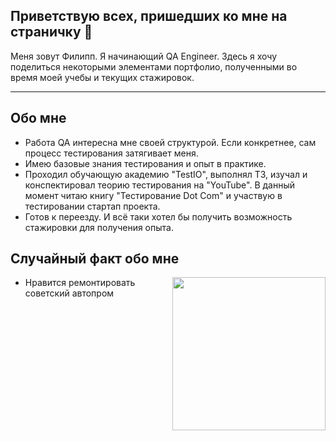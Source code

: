 
## Приветствую всех, пришедших ко мне на страничку 👋

Меня зовут Филипп.
Я начинающий QA Engineer.
Здесь я хочу поделиться некоторыми элементами портфолио, полученными во время моей учебы и текущих стажировок.

---
  
## Обо мне

- Работа QA интересна мне своей структурой. Если конкретнее, сам процесс тестирования затягивает меня.
- Имею базовые знания тестирования и опыт в практике.
- Проходил обучающую академию "TestIO", выполнял ТЗ, изучал и конспектировал теорию тестирования на "YouTube". В данный момент читаю книгу "Тестирование Dot Com" и участвую в тестировании стартап проекта.
- Готов к переезду. И всё таки хотел бы получить возможность стажировки для получения опыта.

## Случайный факт обо мне

<img align="right" src=" C:\Users\Fil\Pictures\Ваз 2106\FqArAeAzM9U.jpg" height="245">

- Нравится ремонтировать советский автопром
